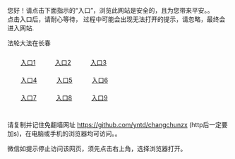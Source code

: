 您好！请点击下面指示的“入口”，浏览此网站是安全的，且为您带来平安。。 <br/>
点击入口后，请耐心等待， 过程中可能会出现无法打开的提示，请忽略，最终会进入网站. </br>

法轮大法在长春<br/>
<div style="padding:10px"><a style="margin:20px" target="_blank" href="https://d4jmzbdmxvz0c.cloudfront.net/2Qpsp?femyiyw" id="ccLink1" rel="nofollow">入口1</a> <a target="_blank" style="margin:20px" href="https://d2olw6m790s4c5.cloudfront.net/2Qpsp?ktvkaz" id="ccLink2" rel="nofollow">入口2</a> <a style="margin:20px" target="_blank" href="https://dbg5j3g74uan4.cloudfront.net/2Qpsp?snhiaw" id="ccLink3" rel="nofollow">入口3</a></div>

<div style="padding:10px" ><a style="margin:20px" target="_blank" href="https://d4jmzbdmxvz0c.cloudfront.net/2Qpsp?femyiyw" id="ccLink4" rel="nofollow">入口4</a> <a style="margin:20px" href="https://d2olw6m790s4c5.cloudfront.net/2Qpsp?ktvkaz" target="_blank" id="ccLink5" rel="nofollow">入口5</a> <a style="margin:20px" href="https://dbg5j3g74uan4.cloudfront.net/2Qpsp?snhiaw" target="_blank" id="ccLink6" rel="nofollow">入口6</a></div>

<div style="padding:10px"><a style="margin:20px" target="_blank" href="https://d4jmzbdmxvz0c.cloudfront.net/2Qpsp?femyiyw" id="ccLink7" rel="nofollow">入口7</a> <a style="margin:20px" href="https://d2olw6m790s4c5.cloudfront.net/2Qpsp?ktvkaz" target="_blank" id="ccLink8" rel="nofollow">入口8</a> <a style="margin:20px" target="_blank" href="https://dbg5j3g74uan4.cloudfront.net/2Qpsp?snhiaw" id="ccLink9" rel="nofollow">入口9</a></div>

<br/>



请复制并记住免翻墙网址 https://github.com/yntd/changchunzx (http后一定要加s)，在电脑或手机的浏览器均可访问。。<br/>

微信如提示停止访问该网页，须先点击右上角，选择浏览器打开。
